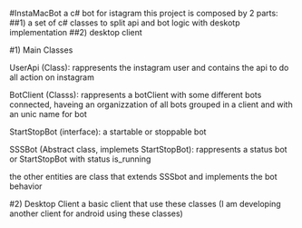 #InstaMacBot
a c# bot for istagram 
this project is composed by 2 parts:
##1) a set of c# classes to split api and bot logic with deskotp implementation
##2) desktop client


#1) Main Classes

  UserApi (Class): rappresents the instagram user and contains the api to do all action on instagram
  
  BotClient (Classs): rappresents a botClient with some different bots connected, haveing an organizzation of all bots grouped in a client and with an unic name for bot
  
  StartStopBot (interface): a startable or stoppable bot
  
  SSSBot (Abstract class, implemets StartStopBot): rappresents a status bot or StartStopBot with status is_running
  
  the other entities are class that extends SSSbot and implements the bot behavior
  
 #2) Desktop Client
    a basic client that use these classes
    (I am developing another client for android using these classes)
